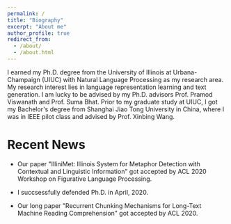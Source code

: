 ```yaml
---
permalink: /
title: "Biography"
excerpt: "About me"
author_profile: true
redirect_from: 
  - /about/
  - /about.html
---
```



I earned my Ph.D. degree from the University of Illinois at Urbana-Champaign (UIUC) with Natural Language Processing as my research area. My research interest lies in language representation learning and text generation. I am lucky to be advised by my Ph.D. advisors Prof. Pramod Viswanath and Prof. Suma Bhat. Prior to my graduate study at UIUC, I got my Bachelor's degree from Shanghai Jiao Tong University in China, where I was in IEEE pilot class and advised by Prof. Xinbing Wang.

Recent News
======

* Our paper "IlliniMet: Illinois System for Metaphor Detection with Contextual and Linguistic Information" got accepted by ACL 2020 Workshop on Figurative Language Processing.

* I succsessfully defended Ph.D. in April, 2020. 

* Our long paper "Recurrent Chunking Mechanisms for Long-Text Machine Reading Comprehension" got accepted by ACL 2020.
